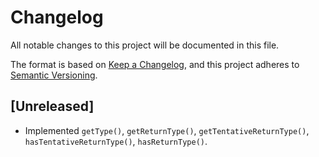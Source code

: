 # Changelog

All notable changes to this project will be documented in this file.

The format is based on [Keep a Changelog](https://keepachangelog.com/en/1.1.0/),
and this project adheres to [Semantic Versioning](https://semver.org/spec/v2.0.0.html).

## [Unreleased]

- Implemented `getType()`, `getReturnType()`, `getTentativeReturnType()`, `hasTentativeReturnType()`, `hasReturnType()`.
